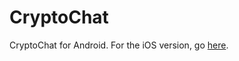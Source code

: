 # CryptoChat
CryptoChat for Android. For the iOS version, go [here](https://www.github.com/themartian117/CryptoChat-iOS).
